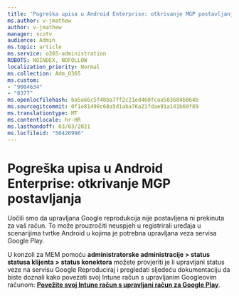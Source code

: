 ```yaml
---
title: 'Pogreška upisa u Android Enterprise: otkrivanje MGP postavljanja'
ms.author: v-jmathew
author: v-jmathew
manager: scotv
audience: Admin
ms.topic: article
ms.service: o365-administration
ROBOTS: NOINDEX, NOFOLLOW
localization_priority: Normal
ms.collection: Adm_O365
ms.custom:
- "9004634"
- "8377"
ms.openlocfilehash: ba5a66c5f48ba7ff2c21ed460fcaa583684b864b
ms.sourcegitcommit: 0f1e81498c68a5d1aba76a21fdae91a141b69f89
ms.translationtype: MT
ms.contentlocale: hr-HR
ms.lasthandoff: 03/03/2021
ms.locfileid: "50426996"
---
```

# <a name="android-enterprise-enrollment-error-mgp-set-up-detection"></a>Pogreška upisa u Android Enterprise: otkrivanje MGP postavljanja

Uočili smo da upravljana Google reprodukcija nije postavljena ni prekinuta za vaš račun. To može prouzročiti neuspjeh u registrirali uređaja u scenarijima tvrtke Android u kojima je potrebna upravljana veza servisa Google Play.

U konzoli za MEM pomoću **administratorske administracije > status statusa klijenta > status konektora** možete provjeriti je li upravljani status veze na servisu Google Reproduciraj i pregledati sljedeću dokumentaciju da biste doznali kako povezati svoj Intune račun s upravljanim Googleovim računom: **[Povežite svoj Intune račun s upravljani račun za Google Play](https://docs.microsoft.com/mem/intune/enrollment/connect-intune-android-enterprise)**.
